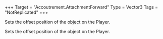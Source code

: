 +++
Target = "Accoutrement.AttachmentForward"
Type = Vector3
Tags = "NotReplicated"
+++

Sets the offset position of the object on the Player.	Sets the offset position of the object on the Player.